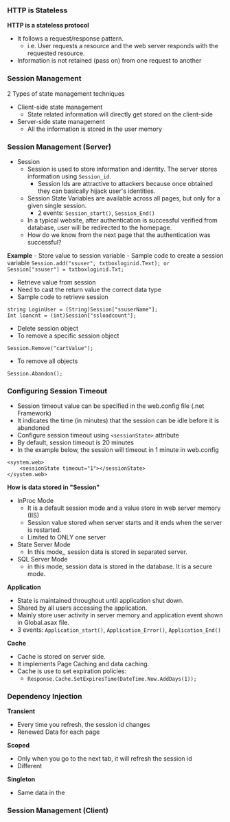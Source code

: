 ### HTTP is Stateless
**HTTP is a stateless protocol**
- It follows a request/response pattern. 
	- i.e. User requests a resource and the web server responds with the requested resource.
- Information is not retained (pass on) from one request to another

### Session Management
2 Types of state management techniques
- Client-side state management
	- State related information will directly get stored on the client-side
- Server-side state management
	- All the information is stored in the user memory


### Session Management (Server)
- Session
	- Session is used to store information and identity. The server stores information using `Session_id`.
		- Session Ids are attractive to attackers because once obtained they can basically hijack user's identities.
	- Session State Variables are available across all pages, but only for a given single session.
		- 2 events: `Session_start()`, `Session_End()`
	- In a typical website, after authentication is successful verified from database, user will be redirected to the homepage.
	- How do we know from the next page that the authentication was successful?

**Example**
	- Store value to session variable
	- Sample code to create a session variable
	```
	Session.add("ssuser", txtboxloginid.Text);
	or
	Session["ssuser"] = txtboxloginid.Txt;
	```

- Retrieve value from session
- Need to cast the return value the correct data type
- Sample code to retrieve session
```
string LoginUser = (String)Session["ssuserName"];
Int loancnt = (int)Session["ssloadcount"];
```

- Delete session object
- To remove a specific session object
```
Session.Remove("cartValue");
```
- To remove all objects
```
Session.Abandon();
```

### Configuring Session Timeout
- Session timeout value can be specified in the web.config file (.net Framework)
- It indicates the time (in minutes) that the session can be idle before it is abandoned
- Configure session timeout using `<sessionState>` attribute
- By default, session timeout is 20 minutes
- In the example below, the session will timeout in 1 minute in web.config
```
<system.web>
	<sessionState timeout="1"></sessionState>
</system.web>
```

**How is data stored in "Session"**
- InProc Mode
	- It is a default session mode and a value store in web server memory (IIS)
	- Session value stored when server starts and it ends when the server is restarted.
	- Limited to ONLY one server
- State Server Mode
	- In this mode,, session data is stored in separated server.
- SQL Server Mode
	- in this mode, session data is stored in the database. It is a secure mode.

**Application**
- State is maintained throughout until application shut down.
- Shared by all users accessing the application.
- Mainly store user activity in server memory and application event shown in Global.asax file.
- 3 events: `Application_start()`, `Application_Error()`, `Application_End()`

**Cache**
- Cache is stored on server side.
- It implements Page Caching and data caching.
- Cache is use to set expiration policies:
	- `Response.Cache.SetExpiresTime(DateTime.Now.AddDays(1));`

### Dependency Injection 
**Transient**
- Every time you refresh, the session id changes
- Renewed Data for each page

**Scoped**
- Only when you go to the next tab, it will refresh the session id
- Different 

**Singleton**
- Same data in the 


### Session Management (Client)
